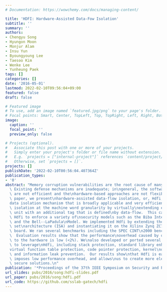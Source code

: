 ```yaml
---
# Documentation: https://wowchemy.com/docs/managing-content/

title: 'HDFI: Hardware-Assisted Data-Fow Isolation'
subtitle: ''
summary: ''
authors:
- Chengyu Song
- Hyungon Moon
- Monjur Alam
- Insu Yun
- Byoungyoung Lee
- Taesoo Kim
- Wenke Lee
- Yunheung Paek
tags: []
categories: []
date: '2016-05-01'
lastmod: 2022-02-10T09:56:04+09:00
featured: false
draft: false

# Featured image
# To use, add an image named `featured.jpg/png` to your page's folder.
# Focal points: Smart, Center, TopLeft, Top, TopRight, Left, Right, BottomLeft, Bottom, BottomRight.
image:
  caption: ''
  focal_point: ''
  preview_only: false

# Projects (optional).
#   Associate this post with one or more of your projects.
#   Simply enter your project's folder or file name without extension.
#   E.g. `projects = ["internal-project"]` references `content/project/deep-learning/index.md`.
#   Otherwise, set `projects = []`.
projects: []
publishDate: '2022-02-10T00:56:04.407364Z'
publication_types:
- '0'
abstract: "Memory corruption vulnerabilities are the root cause of many\nmodern attacks.\
  \ Existing defense mechanisms are inadequate; in\ngeneral, the software-based approaches\
  \ are not efficient and the\nhardware-based approaches are not flexible. In this\
  \ paper, we present\nhardware-assisted data-flow isolation, or, Hdfi, a new fine-grained\n\
  data isolation mechanism that is broadly applicable and very efficient.\nHdfi enforces\
  \ isolation at the machine word granularity by virtually\nextending each memory\
  \ unit with an additional tag that is defined\nby data-flow.  This capability allows\
  \ Hdfi to enforce a variety of\nsecurity models such as the Biba Integrity Model\
  \ and the Bell--LaPadula\nModel. We implemented Hdfi by extending the RISC-V instruction\
  \ set\narchitecture (ISA) and instantiating it on the Xilinx Zynq ZC706\nevaluation\
  \ board. We ran several benchmarks including the SPEC CINT\n2000 benchmark suite.\
  \  Evaluation results show that the performance\noverhead caused by our modification\
  \ to the hardware is low (<2%). We\nalso developed or ported several security mechanisms\
  \ to leverage\nHdfi, including stack protection, standard library enhancement,\n\
  virtual function table protection, code pointer protection, kernel\ndata protection,\
  \ and information leak prevention.  Our results show\nthat Hdfi is easy to use,\
  \ imposes low performance overhead, and allows\nus to create more elegant and more\
  \ secure solutions.\n"
publication: '*Proceedings of the 37th IEEE Symposium on Security and Privacy (Oakland)*'
url_slides: pubs/2016/song:hdfi-slides.pdf
url_paper: pubs/2016/song:hdfi.pdf
url_code: https://github.com/sslab-gatech/hdfi
---
```

